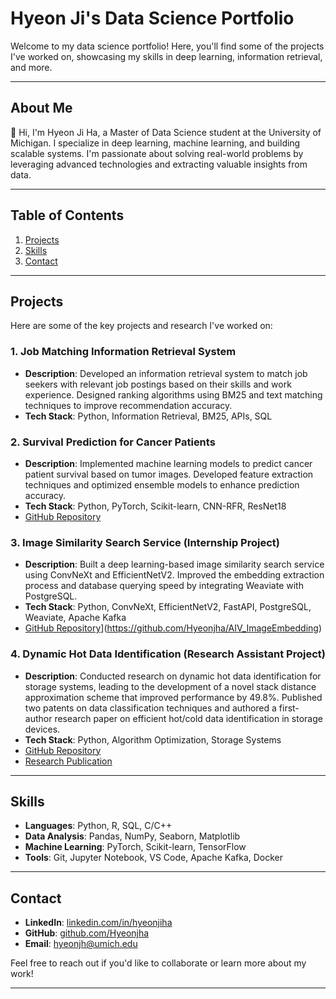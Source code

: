 # Hyeon Ji's Data Science Portfolio

Welcome to my data science portfolio! Here, you'll find some of the projects I've worked on, showcasing my skills in deep learning, information retrieval, and more.

---

## About Me

👋 Hi, I'm Hyeon Ji Ha, a Master of Data Science student at the University of Michigan. I specialize in deep learning, machine learning, and building scalable systems. I'm passionate about solving real-world problems by leveraging advanced technologies and extracting valuable insights from data.

---

## Table of Contents

1. [Projects](#projects)
2. [Skills](#skills)
3. [Contact](#contact)

---

## Projects <a name="projects"></a>

Here are some of the key projects and research I've worked on:

### 1. Job Matching Information Retrieval System
   - **Description**: Developed an information retrieval system to match job seekers with relevant job postings based on their skills and work experience. Designed ranking algorithms using BM25 and text matching techniques to improve recommendation accuracy.
   - **Tech Stack**: Python, Information Retrieval, BM25, APIs, SQL

### 2. Survival Prediction for Cancer Patients
   - **Description**: Implemented machine learning models to predict cancer patient survival based on tumor images. Developed feature extraction techniques and optimized ensemble models to enhance prediction accuracy.
   - **Tech Stack**: Python, PyTorch, Scikit-learn, CNN-RFR, ResNet18
   - [GitHub Repository](https://github.com/Hyeonjha/cancer-survival-prediction)

### 3. Image Similarity Search Service (Internship Project)
   - **Description**: Built a deep learning-based image similarity search service using ConvNeXt and EfficientNetV2. Improved the embedding extraction process and database querying speed by integrating Weaviate with PostgreSQL.
   - **Tech Stack**: Python, ConvNeXt, EfficientNetV2, FastAPI, PostgreSQL, Weaviate, Apache Kafka
   - [GitHub Repository](https://github.com/Hyeonjha/image-similarity-search)](https://github.com/Hyeonjha/AIV_ImageEmbedding)

### 4. Dynamic Hot Data Identification (Research Assistant Project)
   - **Description**: Conducted research on dynamic hot data identification for storage systems, leading to the development of a novel stack distance approximation scheme that improved performance by 49.8%. Published two patents on data classification techniques and authored a first-author research paper on efficient hot/cold data identification in storage devices.
   - **Tech Stack**: Python, Algorithm Optimization, Storage Systems
   - [GitHub Repository](https://github.com/Hyeonjha/updateMBF)
   - [Research Publication]([https://link-to-paper.com](https://ieeexplore.ieee.org/document/9443093))
   
---

## Skills <a name="skills"></a>

- **Languages**: Python, R, SQL, C/C++
- **Data Analysis**: Pandas, NumPy, Seaborn, Matplotlib
- **Machine Learning**: PyTorch, Scikit-learn, TensorFlow
- **Tools**: Git, Jupyter Notebook, VS Code, Apache Kafka, Docker

---

## Contact <a name="contact"></a>

- **LinkedIn**: [linkedin.com/in/hyeonjiha](https://www.linkedin.com/in/hyeonjh)
- **GitHub**: [github.com/Hyeonjha](https://github.com/Hyeonjha)
- **Email**: hyeonjh@umich.edu

Feel free to reach out if you'd like to collaborate or learn more about my work!

---
